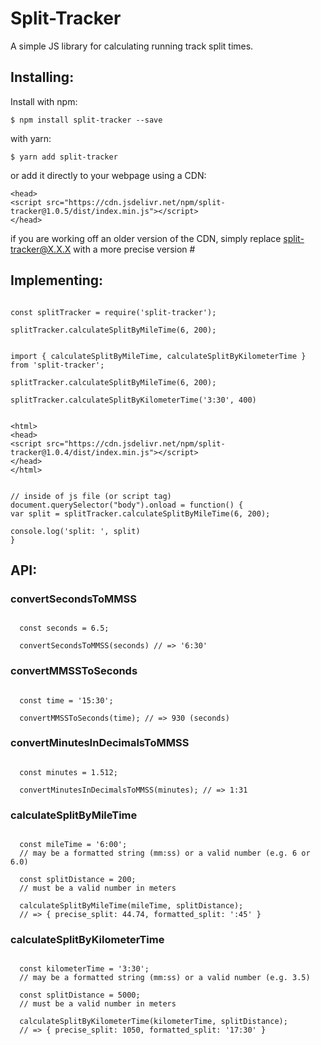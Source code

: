 # Split-Tracker
A simple JS library for calculating running track split times.

## Installing:

Install with npm:

```
$ npm install split-tracker --save
```

with yarn:
```
$ yarn add split-tracker
```

or add it directly to your webpage using a CDN:
```
<head>
<script src="https://cdn.jsdelivr.net/npm/split-tracker@1.0.5/dist/index.min.js"></script>
</head>
```

if you are working off an older version of the CDN, simply replace split-tracker@X.X.X with a more precise version #

## Implementing:

```

const splitTracker = require('split-tracker');

splitTracker.calculateSplitByMileTime(6, 200);

```

```

import { calculateSplitByMileTime, calculateSplitByKilometerTime } from 'split-tracker';

splitTracker.calculateSplitByMileTime(6, 200);

splitTracker.calculateSplitByKilometerTime('3:30', 400)

```

```
	
<html> 
<head>
<script src="https://cdn.jsdelivr.net/npm/split-tracker@1.0.4/dist/index.min.js"></script>
</head>
</html>


// inside of js file (or script tag)
document.querySelector("body").onload = function() {
var split = splitTracker.calculateSplitByMileTime(6, 200);

console.log('split: ', split)
}

```

## API:

### convertSecondsToMMSS
```
  
  const seconds = 6.5; 

  convertSecondsToMMSS(seconds) // => '6:30'

```

### convertMMSSToSeconds
```
  
  const time = '15:30';

  convertMMSSToSeconds(time); // => 930 (seconds)

```

### convertMinutesInDecimalsToMMSS
```
  
  const minutes = 1.512;

  convertMinutesInDecimalsToMMSS(minutes); // => 1:31

```

### calculateSplitByMileTime
```
  
  const mileTime = '6:00'; 
  // may be a formatted string (mm:ss) or a valid number (e.g. 6 or 6.0)

  const splitDistance = 200; 
  // must be a valid number in meters

  calculateSplitByMileTime(mileTime, splitDistance); 
  // => { precise_split: 44.74, formatted_split: ':45' }

```

### calculateSplitByKilometerTime
```
  
  const kilometerTime = '3:30'; 
  // may be a formatted string (mm:ss) or a valid number (e.g. 3.5)

  const splitDistance = 5000; 
  // must be a valid number in meters

  calculateSplitByKilometerTime(kilometerTime, splitDistance); 
  // => { precise_split: 1050, formatted_split: '17:30' }

```
